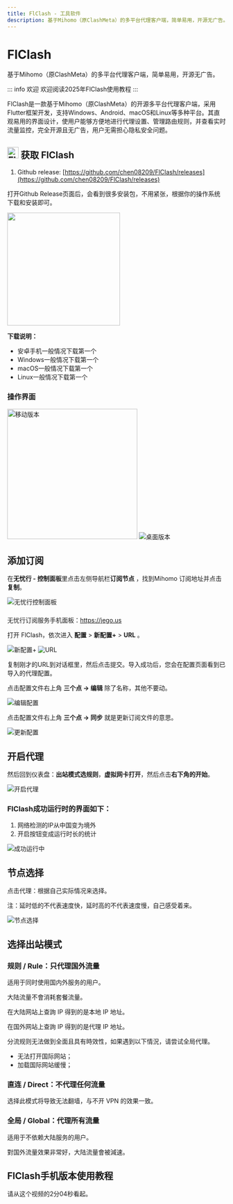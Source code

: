 ```yaml
---
title: FlClash - 工具软件
description: 基于Mihomo（原ClashMeta）的多平台代理客户端，简单易用，开源无广告。
---
```


# FlClash

基于Mihomo（原ClashMeta）的多平台代理客户端，简单易用，开源无广告。

::: info 欢迎
欢迎阅读2025年FlClash使用教程
:::

FlClash是一款基于Mihomo（原ClashMeta）的开源多平台代理客户端，采用Flutter框架开发，支持Windows、Android、macOS和Linux等多种平台。其直观易用的界面设计，使用户能够方便地进行代理设置、管理路由规则，并查看实时流量监控，完全开源且无广告，用户无需担心隐私安全问题。

## <img src="/images/image_spaces_2FtaiByLw8cj0IZKJTlaiM_2Fuploads_2Fu2sHeQjHJurcgVhJB1zO_2Ficon_2.png" width="26" height="26" alt="FlClash图标"> 获取 FlClash

1. Github release: [https://github.com/chen08209/FlClash/releases](https://github.com/chen08209/FlClash/releases)

打开Github Release页面后，会看到很多安装包，不用紧张，根据你的操作系统下载和安装即可。

<img src="/images/image_spaces_2FtaiByLw8cj0IZKJTlaiM_2Fuploads_2FmV6rxFWJRr8WsZsZFpbr_2Fimage_3.png" width="260">

**下载说明：**

* 安卓手机一般情况下载第一个
* Windows一般情况下载第一个
* macOS一般情况下载第一个
* Linux一般情况下载第一个


### 操作界面

<img src="/images/image_spaces_2FtaiByLw8cj0IZKJTlaiM_2Fuploads_2FW2zBR48roOx17y7sNV6x_2Fmobile_1.gif" alt="移动版本" width="300"> <img src="/images/image_spaces_2FtaiByLw8cj0IZKJTlaiM_2Fuploads_2FOgxjjepQyUiBKRRpzqkt_2Fdesktop_2.gif" alt="桌面版本">

## 添加订阅

在**无忧行 - 控制面板**里点击左侧导航栏**订阅节点** ，找到Mihomo 订阅地址并点击**复制**。

<img src="/images/image_spaces_2FtaiByLw8cj0IZKJTlaiM_2Fuploads_2Fbf6ZGnMBZioZr9rD5P5J_2Fimage_2.png" alt="无忧行控制面板">

<div class="tip custom-block" style="padding-top: 8px">

无忧行订阅服务手机面板：<https://jego.us>

</div>

打开 FlClash，依次进入 **配置** > **新配置+** > **URL** 。

<img src="/images/image_spaces_2FtaiByLw8cj0IZKJTlaiM_2Fuploads_2FA1tnxVXgicb51EQ4sbmy_2Fimage_3.png" alt="新配置+"> <img src="/images/image_spaces_2FtaiByLw8cj0IZKJTlaiM_2Fuploads_2FUCyxhXIZubhodcSGWnUg_2Fimage_1.png" alt="URL">

复制刚才的URL到对话框里，然后点击提交。导入成功后，您会在配置页面看到已导入的代理配置。

点击配置文件右上角 **三个点 -> 编辑** 除了名称，其他不要动。

<img src="/images/image_spaces_2FtaiByLw8cj0IZKJTlaiM_2Fuploads_2FZ1SIaan4pDUJBVK1Eag5_2Fimage_2.png" alt="编辑配置">

点击配置文件右上角 **三个点 -> 同步** 就是更新订阅文件的意思。

<img src="/images/image_spaces_2FtaiByLw8cj0IZKJTlaiM_2Fuploads_2FSUZB0uhm5ulHogGxgLEG_2Fimage_3.png" alt="更新配置">

## 开启代理

然后回到仪表盘：**出站模式选规则**，**虚拟网卡打开**，然后点击**右下角的开始**。

<img src="/images/image_spaces_2FtaiByLw8cj0IZKJTlaiM_2Fuploads_2FMsBeIDztWugUwwvG8IFR_2Fimage_1.png" alt="开启代理">

### FlClash成功运行时的界面如下：

1. 网络检测的IP从中国变为境外
2. 开启按钮变成运行时长的统计

<img src="/images/image_spaces_2FtaiByLw8cj0IZKJTlaiM_2Fuploads_2FEwI9BEZZXjF4t3HaMnab_2Fimage_2.png" alt="成功运行中">

## 节点选择

点击代理：根据自己实际情况来选择。

注：延时低的不代表速度快，延时高的不代表速度慢，自己感受着来。

<img src="/images/image_spaces_2FtaiByLw8cj0IZKJTlaiM_2Fuploads_2FliJ718yvcBlnxgOf1dw6_2Fimage_3.png" alt="节点选择">

## 选择出站模式

### **规则 / Rule：只代理国外流量**

适用于同时使用国内外服务的用户。

大陆流量不會消耗套餐流量。

在大陆网站上查詢 IP 得到的是本地 IP 地址。

在国外网站上查詢 IP 得到的是代理 IP 地址。

分流规则无法做到全面且具有時效性，如果遇到以下情況，请尝试全局代理。

* 无法打开国际网站；
* 加载国际网站缓慢；

### **直连 / Direct：不代理任何流量**

选择此模式将导致无法翻墙，与不开 VPN 的效果一致。

### **全局 / Global：代理所有流量**

适用于不依赖大陆服务的用户。

對国外流量效果非常好，大陆流量會被減速。

## FlClash手机版本使用教程

请从这个视频的2分04秒看起。

<YouTube videoId="HtZWdMHui6I" title="FlClash 使用教程视频" />

